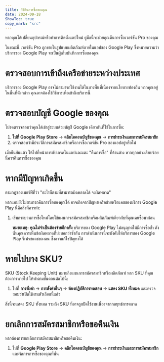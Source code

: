 ```yaml
---
title: วิธีคืนการซื้อของคุณ  
date: 2024-09-18  
ShowToc: true
copy_mark: "src"
---
```


หากคุณได้เปลี่ยนอุปกรณ์หรือทำการติดตั้งแอปใหม่ คู่มือนี้จะช่วยคุณคืนการซื้อเวอร์ชัน Pro ของคุณ

ในขณะนี้ เวอร์ชัน Pro ถูกขายในรูปแบบผลิตภัณฑ์ภายในแอปของ Google Play ซึ่งหมายความว่าบริการของ Google Play จะเป็นผู้เก็บบันทึกการซื้อของคุณ

# ตรวจสอบการเข้าถึงเครือข่ายระหว่างประเทศ  

บริการของ Google Play อาจไม่สามารถใช้งานได้ในบางพื้นที่เนื่องจากนโยบายท้องถิ่น หากคุณอยู่ในพื้นที่ดังกล่าว คุณอาจต้องใช้วิธีการเพื่อเข้าถึงบริการนี้

# ตรวจสอบบัญชี Google ของคุณ  

โปรดตรวจสอบว่าคุณได้เข้าสู่ระบบด้วยบัญชี Google เดียวกันที่ใช้ในการซื้อ:

1. **ไปที่ Google Play Store** -> **คลิกไอคอนบัญชีของคุณ** -> **การชำระเงินและการสมัครสมาชิก**  
2. ตรวจสอบว่ามีประวัติการสมัครสมาชิกหรือการซื้อเวอร์ชัน Pro ของแอปอยู่หรือไม่

เมื่อยืนยันแล้ว ให้ไปที่หน้าการอัปเกรดในแอปและแตะ "คืนการซื้อ" ที่ด้านล่าง หากทุกอย่างเรียบร้อย นี่ควรคืนการซื้อของคุณ

# หากมีปัญหาเกิดขึ้น  

ตามกฎของเมอร์ฟีที่ว่า "อะไรก็ตามที่สามารถผิดพลาดได้ จะผิดพลาด"

หากแอปยังไม่สามารถคืนการซื้อของคุณได้ อาจเกิดจากปัญหาเครือข่ายหรือแคชของบริการ Google Play นี่คือสิ่งที่ควรทำ:

1. เริ่มกระบวนการซื้อใหม่โดยใช้แผนการสมัครสมาชิกหรือผลิตภัณฑ์เดียวกับที่คุณเคยซื้อมาก่อน

   **หมายเหตุ:** **คุณไม่จำเป็นต้องจ่ายอีกครั้ง** บริการของ Google Play ไม่อนุญาตให้มีการซื้อซ้ำ ดังนั้นคุณควรเห็นข้อผิดพลาดที่บ่งบอกว่าซ้ำกัน การดำเนินการนี้จะบังคับให้บริการของ Google Play รีเฟรชแคชของตน ซึ่งอาจแก้ไขปัญหาได้

# หายไปบาง SKU?  

SKU (Stock Keeping Unit) หมายถึงแผนการสมัครสมาชิกหรือผลิตภัณฑ์ หาก SKU ที่คุณต้องการหายไป ให้ทำตามขั้นตอนต่อไปนี้:

1. ไปที่ **การตั้งค่า** -> **การตั้งค่าอื่นๆ** -> **ห้องปฏิบัติการทดสอบ** -> **แสดง SKU ทั้งหมด** และตรวจสอบว่าเปิดใช้งานตัวเลือกนี้แล้ว
   
สิ่งนี้จะแสดง SKU ทั้งหมด รวมถึง SKU ที่อาจถูกปิดใช้งานเนื่องจากกลยุทธ์การตลาด

# ยกเลิกการสมัครสมาชิกหรือขอคืนเงิน  

หากต้องการยกเลิกการสมัครสมาชิกหรือขอคืนเงิน:

1. ไปที่ **Google Play Store** -> **คลิกไอคอนบัญชีของคุณ** -> **การชำระเงินและการสมัครสมาชิก** และจัดการการซื้อของคุณที่นั่น